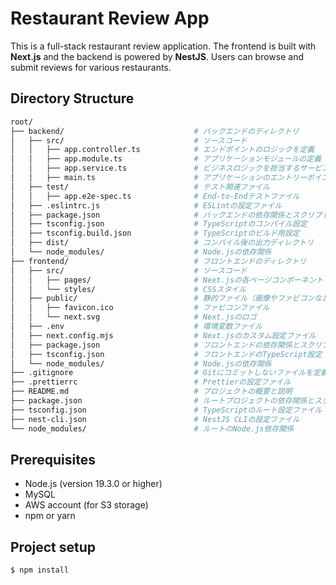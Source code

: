 # Restaurant Review App

This is a full-stack restaurant review application. The frontend is built with **Next.js** and the backend is powered by **NestJS**. Users can browse and submit reviews for various restaurants.

## Directory Structure
```bash
root/
├── backend/                             # バックエンドのディレクトリ
│   ├── src/                             # ソースコード
│   │   ├── app.controller.ts            # エンドポイントのロジックを定義
│   │   ├── app.module.ts                # アプリケーションモジュールの定義
│   │   ├── app.service.ts               # ビジネスロジックを担当するサービス層
│   │   ├── main.ts                      # アプリケーションのエントリーポイント
│   ├── test/                            # テスト関連ファイル
│   │   ├── app.e2e-spec.ts              # End-to-Endテストファイル
│   ├── .eslintrc.js                     # ESLintの設定ファイル
│   ├── package.json                     # バックエンドの依存関係とスクリプト
│   ├── tsconfig.json                    # TypeScriptのコンパイル設定
│   ├── tsconfig.build.json              # TypeScriptのビルド用設定
│   ├── dist/                            # コンパイル後の出力ディレクトリ
│   └── node_modules/                    # Node.jsの依存関係
├── frontend/                            # フロントエンドのディレクトリ
│   ├── src/                             # ソースコード
│   │   ├── pages/                       # Next.jsの各ページコンポーネント
│   │   └── styles/                      # CSSスタイル
│   ├── public/                          # 静的ファイル（画像やファビコンなど）
│   │   ├── favicon.ico                  # ファビコンファイル
│   │   └── next.svg                     # Next.jsのロゴ
│   ├── .env                             # 環境変数ファイル
│   ├── next.config.mjs                  # Next.jsのカスタム設定ファイル
│   ├── package.json                     # フロントエンドの依存関係とスクリプト
│   ├── tsconfig.json                    # フロントエンドのTypeScript設定
│   └── node_modules/                    # Node.jsの依存関係
├── .gitignore                           # Gitにコミットしないファイルを定義
├── .prettierrc                          # Prettierの設定ファイル
├── README.md                            # プロジェクトの概要と説明
├── package.json                         # ルートプロジェクトの依存関係とスクリプト
├── tsconfig.json                        # TypeScriptのルート設定ファイル
├── nest-cli.json                        # NestJS CLIの設定ファイル
└── node_modules/                        # ルートのNode.js依存関係

```

## Prerequisites

- Node.js (version 19.3.0 or higher)
- MySQL
- AWS account (for S3 storage)
- npm or yarn

## Project setup

```bash
$ npm install
```
